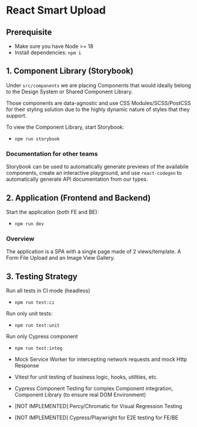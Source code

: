 # React Smart Upload

## Prerequisite

- Make sure you have Node >= 18
- Install dependencies: `npm i`

## 1. Component Library (Storybook)

Under `src/components` we are placing Components that would ideally belong to the Design System or Shared Component Library.

Those components are data-agnostic and use CSS Modules/SCSS/PostCSS for their styling solution due to the highly dynamic nature of styles that they support.

To view the Component Library, start Storybook:

- `npm run storybook`

### Documentation for other teams

Storybook can be used to automatically generate previews of the availabile components, create an interactive playground, and use `react-codegen` to automatically generate API documentation from our types.

## 2. Application (Frontend and Backend)

Start the application (both FE and BE):

- `npm run dev`

### Overview

The application is a SPA with a single page made of 2 views/template. A Form File Upload and an Image View Gallery.

## 3. Testing Strategy

Run all tests in CI mode (headless)

- `npm run test:ci`

Run only unit tests:

- `npm run test:unit`
  
Run only Cypress component

- `npm run test:integ`

- Mock Service Worker for intercepting network requests and mock Http Response
- Vitest for unit testing of business logic, hooks, utilities, etc.
- Cypress Component Testing for complex Component integration, Component Library (to ensure real DOM Environment)
- [NOT IMPLEMENTED] Percy/Chromatic for Visual Regression Testing
- [NOT IMPLEMENTED] Cypress/Playwright for E2E testing for FE/BE